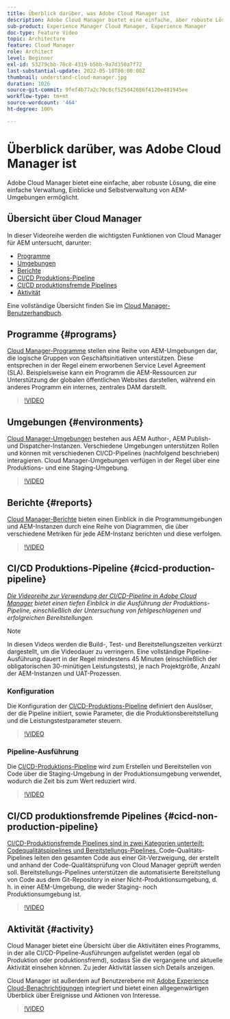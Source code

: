 ```yaml
---
title: Überblick darüber, was Adobe Cloud Manager ist
description: Adobe Cloud Manager bietet eine einfache, aber robuste Lösung, die eine einfache Verwaltung, Einblicke und Selbstverwaltung von AEM-Umgebungen ermöglicht.
sub-product: Experience Manager Cloud Manager, Experience Manager
doc-type: Feature Video
topic: Architecture
feature: Cloud Manager
role: Architect
level: Beginner
exl-id: 53279cbb-70c8-4319-b5bb-9a7d350a7f72
last-substantial-update: 2022-05-10T00:00:00Z
thumbnail: understand-cloud-manager.jpg
duration: 1026
source-git-commit: 9fef4b77a2c70c8cf525d42686f4120e481945ee
workflow-type: tm+mt
source-wordcount: '464'
ht-degree: 100%

---
```


# Überblick darüber, was Adobe Cloud Manager ist

Adobe Cloud Manager bietet eine einfache, aber robuste Lösung, die eine einfache Verwaltung, Einblicke und Selbstverwaltung von AEM-Umgebungen ermöglicht.

## Übersicht über Cloud Manager

In dieser Videoreihe werden die wichtigsten Funktionen von Cloud Manager für AEM untersucht, darunter:

* [Programme](#programs)
* [Umgebungen](#environments)
* [Berichte](#reports)
* [CI/CD Produktions-Pipeline](#cicd-production-pipeline)
* [CI/CD produktionsfremde Pipelines](#cicd-non-production-pipeline)
* [Aktivität](#activity)

Eine vollständige Übersicht finden Sie im [Cloud Manager-Benutzerhandbuch](https://experienceleague.adobe.com/docs/experience-manager-cloud-manager/content/introduction.html?lang=de).

## Programme {#programs}

[Cloud Manager-Programme](https://experienceleague.adobe.com/docs/experience-manager-cloud-manager/content/getting-started/program-setup.html?lang=de) stellen eine Reihe von AEM-Umgebungen dar, die logische Gruppen von Geschäftsinitiativen unterstützen. Diese entsprechen in der Regel einem erworbenen Service Level Agreement (SLA). Beispielsweise kann ein Programm die AEM-Ressourcen zur Unterstützung der globalen öffentlichen Websites darstellen, während ein anderes Programm ein internes, zentrales DAM darstellt.

>[!VIDEO](https://video.tv.adobe.com/v/26313?quality=12&learn=on)

## Umgebungen {#environments}

[Cloud Manager-Umgebungen](https://experienceleague.adobe.com/docs/experience-manager-cloud-manager/content/using/managing-environments.html?lang=de) bestehen aus AEM Author-, AEM Publish- und Dispatcher-Instanzen. Verschiedene Umgebungen unterstützen Rollen und können mit verschiedenen CI/CD-Pipelines (nachfolgend beschrieben) interagieren. Cloud Manager-Umgebungen verfügen in der Regel über eine Produktions- und eine Staging-Umgebung.

>[!VIDEO](https://video.tv.adobe.com/v/26318?quality=12&learn=on)

## Berichte {#reports}

[Cloud Manager-Berichte](https://experienceleague.adobe.com/docs/experience-manager-cloud-manager/content/using/monitoring-environments.html?lang=de) bieten einen Einblick in die Programmumgebungen und AEM-Instanzen durch eine Reihe von Diagrammen, die über verschiedene Metriken für jede AEM-Instanz berichten und diese verfolgen.

>[!VIDEO](https://video.tv.adobe.com/v/26315?quality=12&learn=on)

## CI/CD Produktions-Pipeline {#cicd-production-pipeline}

*[Die Videoreihe zur Verwendung der CI/CD-Pipeline in Adobe Cloud Manager](./use-the-cicd-pipeline-in-cloud-manager-for-aem.md) bietet einen tiefen Einblick in die Ausführung der Produktions-Pipeline, einschließlich der Untersuchung von fehlgeschlagenen und erfolgreichen Bereitstellungen.*

>[!NOTE]
>
> In diesen Videos werden die Build-, Test- und Bereitstellungszeiten verkürzt dargestellt, um die Videodauer zu verringern. Eine vollständige Pipeline-Ausführung dauert in der Regel mindestens 45 Minuten (einschließlich der obligatorischen 30-minütigen Leistungstests), je nach Projektgröße, Anzahl der AEM-Instanzen und UAT-Prozessen.

### Konfiguration

Die Konfiguration der [CI/CD-Produktions-Pipeline](https://experienceleague.adobe.com/docs/experience-manager-cloud-manager/content/using/pipelines/production-pipelines.html?lang=de) definiert den Auslöser, der die Pipeline initiiert, sowie Parameter, die die Produktionsbereitstellung und die Leistungstestparameter steuern.

>[!VIDEO](https://video.tv.adobe.com/v/26314?quality=12&learn=on)

### Pipeline-Ausführung

Die [CI/CD-Produktions-Pipeline](https://experienceleague.adobe.com/docs/experience-manager-cloud-manager/content/using/code-deployment.html?lang=de) wird zum Erstellen und Bereitstellen von Code über die Staging-Umgebung in der Produktionsumgebung verwendet, wodurch die Zeit bis zum Wert reduziert wird.

>[!VIDEO](https://video.tv.adobe.com/v/26317?quality=12&learn=on)

## CI/CD produktionsfremde Pipelines {#cicd-non-production-pipeline}

[CI/CD-Produktionsfremde Pipelines sind in zwei Kategorien unterteilt: Codequalitätspipelines und Bereitstellungs-Pipelines. ](https://experienceleague.adobe.com/docs/experience-manager-cloud-manager/content/using/pipelines/production-pipelines.html?lang=de) Code-Qualitäts-Pipelines leiten den gesamten Code aus einer Git-Verzweigung, der erstellt und anhand der Code-Qualitätsprüfung von Cloud Manager geprüft werden soll. Bereitstellungs-Pipelines unterstützen die automatisierte Bereitstellung von Code aus dem Git-Repository in einer Nicht-Produktionsumgebung, d. h. in einer AEM-Umgebung, die weder Staging- noch Produktionsumgebung ist.

>[!VIDEO](https://video.tv.adobe.com/v/26316?quality=12&learn=on)

## Aktivität {#activity}

Cloud Manager bietet eine Übersicht über die Aktivitäten eines Programms, in der alle CI/CD-Pipeline-Ausführungen aufgelistet werden (egal ob Produktion oder produktionsfremd), sodass Sie die vergangene und aktuelle Aktivität einsehen können. Zu jeder Aktivität lassen sich Details anzeigen.

Cloud Manager ist außerdem auf Benutzerebene mit [Adobe Experience Cloud-Benachrichtigungen](https://experienceleague.adobe.com/docs/experience-manager-cloud-manager/content/using/notifications.html?lang=de) integriert und bietet einen allgegenwärtigen Überblick über Ereignisse und Aktionen von Interesse.

>[!VIDEO](https://video.tv.adobe.com/v/26319?quality=12&learn=on)
